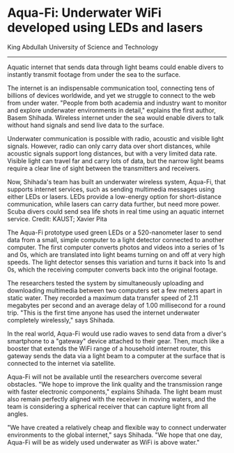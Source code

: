 # Aqua-Fi: Underwater WiFi developed using LEDs and lasers

King Abdullah University of Science and Technology

---

Aquatic internet that sends data through light beams could enable divers to instantly transmit footage from under the sea to the surface.

The internet is an indispensable communication tool, connecting tens of billions of devices worldwide, and yet we struggle to connect to the web from under water. "People from both academia and industry want to monitor and explore underwater environments in detail," explains the first author, Basem Shihada. Wireless internet under the sea would enable divers to talk without hand signals and send live data to the surface.

Underwater communication is possible with radio, acoustic and visible light signals. However, radio can only carry data over short distances, while acoustic signals support long distances, but with a very limited data rate. Visible light can travel far and carry lots of data, but the narrow light beams require a clear line of sight between the transmitters and receivers.

Now, Shihada's team has built an underwater wireless system, Aqua-Fi, that supports internet services, such as sending multimedia messages using either LEDs or lasers. LEDs provide a low-energy option for short-distance communication, while lasers can carry data further, but need more power.
Scuba divers could send sea life shots in real time using an aquatic internet service. Credit: KAUST; Xavier Pita

The Aqua-Fi prototype used green LEDs or a 520-nanometer laser to send data from a small, simple computer to a light detector connected to another computer. The first computer converts photos and videos into a series of 1s and 0s, which are translated into light beams turning on and off at very high speeds. The light detector senses this variation and turns it back into 1s and 0s, which the receiving computer converts back into the original footage.

The researchers tested the system by simultaneously uploading and downloading multimedia between two computers set a few meters apart in static water. They recorded a maximum data transfer speed of 2.11 megabytes per second and an average delay of 1.00 millisecond for a round trip. "This is the first time anyone has used the internet underwater completely wirelessly," says Shihada.

In the real world, Aqua-Fi would use radio waves to send data from a diver's smartphone to a "gateway" device attached to their gear. Then, much like a booster that extends the WiFi range of a household internet router, this gateway sends the data via a light beam to a computer at the surface that is connected to the internet via satellite.

Aqua-Fi will not be available until the researchers overcome several obstacles. "We hope to improve the link quality and the transmission range with faster electronic components," explains Shihada. The light beam must also remain perfectly aligned with the receiver in moving waters, and the team is considering a spherical receiver that can capture light from all angles.

"We have created a relatively cheap and flexible way to connect underwater environments to the global internet," says Shihada. "We hope that one day, Aqua-Fi will be as widely used underwater as WiFi is above water." 
